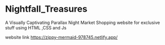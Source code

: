# Nightfall_Treasures
A Visually Captivating Parallax Night Market Shopping website for exclusive stuff using HTML ,CSS and Js

website link 
https://zippy-mermaid-978745.netlify.app/